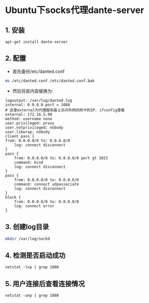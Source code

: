 # Ubuntu下socks代理dante-server

## 1. 安装

```
apt-get install dante-server
```

## 2. 配置

- 首先备份/etc/danted.conf

```bash
mv /etc/danted.conf /etc/danted.conf.bak
```

- 然后将其内容替换为:

```
logoutput: /var/log/danted.log
internal: 0.0.0.0 port = 1080
# 这里external为代理服务器上访问外网的网卡的IP. ifconfig查看
external: 172.16.5.90
method: username none
user.privileged: proxy
user.notprivileged: nobody
user.libwrap: nobody
client pass {
from: 0.0.0.0/0 to: 0.0.0.0/0
	log: connect disconnect
}
pass {
    from: 0.0.0.0/0 to: 0.0.0.0/0 port gt 1023
    command: bind
    log: connect disconnect
}
pass {
    from: 0.0.0.0/0 to: 0.0.0.0/0
    command: connect udpassociate
    log: connect disconnect
}
block {
    from: 0.0.0.0/0 to: 0.0.0.0/0
    log: connect error
}
```

## 3. 创建log目录

```bash
mkdir /var/log/sockd
```



## 4. 检测是否启动成功

```
netstat -lnp | grep 1080
```

## 5. 用户连接后查看连接情况

```
netstat -anp | grep 1080
```